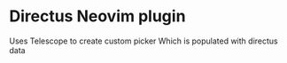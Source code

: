 # Directus Neovim plugin

Uses Telescope to create custom picker
Which is populated with directus data
